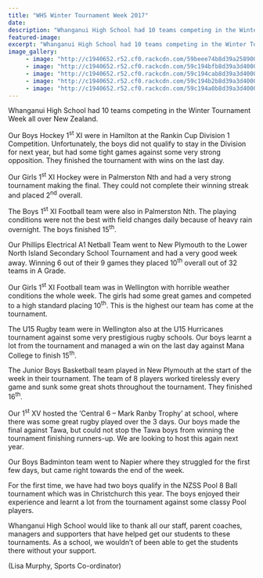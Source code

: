 ```yaml
---
title: "WHS Winter Tournament Week 2017"
date: 
description: "Whanganui High School had 10 teams competing in the Winter Tournament Week all over New Zealand..."
featured-image: 
excerpt: "Whanganui High School had 10 teams competing in the Winter Tournament Week all over New Zealand."
image_gallery:
	 - image: "http://c1940652.r52.cf0.rackcdn.com/59beee74b8d39a25890000a4/Hockey-girls-teams-photo.jpg"
	 - image: "http://c1940652.r52.cf0.rackcdn.com/59c194bfb8d39a3d400000a7/Rugby-1st-XV-website-1-lisa.jpg"
	 - image: "http://c1940652.r52.cf0.rackcdn.com/59c194cab8d39a3d400000a9/Rugby-1st-XV-website-2-lisa.jpg"
	 - image: "http://c1940652.r52.cf0.rackcdn.com/59c194b2b8d39a3d400000a5/Jnr-boys-bball-from-lisa-website-2.jpg"
	 - image: "http://c1940652.r52.cf0.rackcdn.com/59c194a0b8d39a3d400000a3/Jnr-boys-bball-from-lisa-website-1.jpg"
---
```


<p>Whanganui High School had 10 teams competing in the Winter Tournament Week all over New Zealand.</p>
<p>Our Boys Hockey 1<sup>st</sup> XI were in Hamilton at the Rankin Cup Division 1 Competition. Unfortunately, the boys did not qualify to stay in the Division for next year, but had some tight games against some very strong opposition. They finished the tournament with wins on the last day.</p>
<p>Our Girls 1<sup>st</sup> XI Hockey were in Palmerston Nth and had a very strong tournament making the final. They could not complete their winning streak and placed 2<sup>nd</sup> overall.</p>
<p>The Boys 1<sup>st</sup> XI Football team were also in Palmerston Nth. The playing conditions were not the best with field changes daily because of heavy rain overnight. The boys finished 15<sup>th</sup>.</p>
<p>Our Phillips Electrical A1 Netball Team went to New Plymouth to the Lower North Island Secondary School Tournament and had a very good week away. Winning 6 out of their 9 games they placed 10<sup>th</sup> overall out of 32 teams in A Grade.</p>
<p>Our Girls 1<sup>st</sup> XI Football team was in Wellington with horrible weather conditions the whole week. The girls had some great games and competed to a high standard placing 10<sup>th</sup>. This is the highest our team has come at the tournament.</p>
<p>The U15 Rugby team were in Wellington also at the U15 Hurricanes tournament against some very prestigious rugby schools. Our boys learnt a lot from the tournament and managed a win on the last day against Mana College to finish 15<sup>th</sup>.</p>
<p>The Junior Boys Basketball team played in New Plymouth at the start of the week in their tournament. The team of 8 players worked tirelessly every game and sunk some great shots throughout the tournament. They finished 16<sup>th</sup>.</p>
<p>Our 1<sup>st</sup> XV hosted the &lsquo;Central 6 &ndash; Mark Ranby Trophy&rsquo; at school, where there was some great rugby played over the 3 days. Our boys made the final against Tawa, but could not stop the Tawa boys from winning the tournament finishing runners-up. We are looking to host this again next year.</p>
<p>Our Boys Badminton team went to Napier where they struggled for the first few days, but came right towards the end of the week.</p>
<p>For the first time, we have had two boys qualify in the NZSS Pool 8 Ball tournament which was in Christchurch this year. The boys enjoyed their experience and learnt a lot from the tournament against some classy Pool players.</p>
<p>Whanganui High School would like to thank all our staff, parent coaches, managers and supporters that have helped get our students to these tournaments. As a school, we wouldn&rsquo;t of been able to get the students there without your support.&nbsp;</p>
<p>(Lisa Murphy, Sports Co-ordinator)</p>

